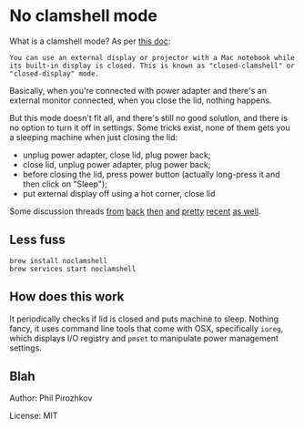 # No clamshell mode

What is a clamshell mode? As per [this doc](https://support.apple.com/en-us/HT201834):

    You can use an external display or projector with a Mac notebook while its built-in display is closed. This is known as "closed-clamshell" or "closed-display" mode.

Basically, when you're connected with power adapter and there's an external monitor connected, when you close the lid, nothing happens.

But this mode doesn't fit all, and there's still no good solution, and there is no option to turn it off in settings. Some tricks exist, none of them gets you a sleeping machine when just closing the lid:

  - unplug power adapter, close lid, plug power back;
  - close lid, unplug power adapter, plug power back;
  - before closing the lid, press power button (actually long-press it and then click on "Sleep");
  - put external display off using a hot corner, close lid

Some discussion threads [from](https://discussions.apple.com/thread/3196000) [back](http://forums.macrumors.com/threads/clamshell-mode-vs-sleep.1468082/) [then](http://apple.stackexchange.com/questions/18037/why-wont-closing-the-lid-sleep-my-macbook-pro-with-external-monitor-attached-af) [and](http://apple.stackexchange.com/questions/19932/force-macbook-to-sleep-when-lid-closed-and-external-monitor-connected-in-lion) [pretty](http://apple.stackexchange.com/questions/90692/turn-off-both-displays-when-in-clamshell-mode) [recent](http://apple.stackexchange.com/questions/152777/how-to-disable-clamshell-mode-in-yosemite) [as well](http://superuser.com/questions/797755/disable-clamshell-mode-in-os-x-mountain-lion).

## Less fuss

    brew install noclamshell
    brew services start noclamshell

## How does this work

It periodically checks if lid is closed and puts machine to sleep. Nothing fancy, it uses command line tools that come with OSX, specifically `ioreg`, which displays I/O registry and `pmset` to manipulate power management settings.

## Blah

Author: Phil Pirozhkov

License: MIT
